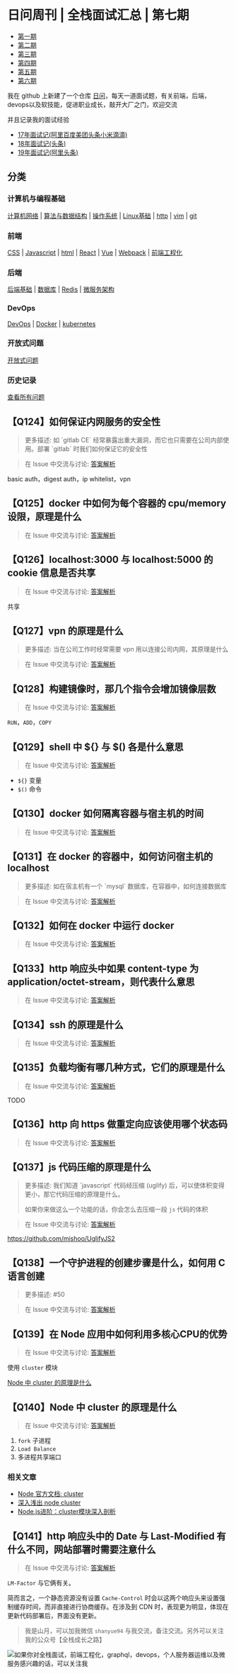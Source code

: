 # 日问周刊 | 全栈面试汇总 | 第七期

+ [第一期](https://github.com/shfshanyue/Daily-Question/blob/master/weekly/week1.md)
+ [第二期](https://github.com/shfshanyue/Daily-Question/blob/master/weekly/week2.md)
+ [第三期](https://github.com/shfshanyue/Daily-Question/blob/master/weekly/week3.md)
+ [第四期](https://github.com/shfshanyue/Daily-Question/blob/master/weekly/week4.md)
+ [第五期](https://github.com/shfshanyue/Daily-Question/blob/master/weekly/week5.md)
+ [第六期](https://github.com/shfshanyue/Daily-Question/blob/master/weekly/week6.md)

我在 github 上新建了一个仓库 [日问](https://github.com/shfshanyue/Daily-Question)，每天一道面试题，有关前端，后端，devops以及软技能，促进职业成长，敲开大厂之门，欢迎交流

并且记录我的面试经验

+ [17年面试记(阿里百度美团头条小米滴滴)](https://q.shanyue.tech/interviews/2017.html)
+ [18年面试记(头条)](https://q.shanyue.tech/interviews/2018.html)
+ [19年面试记(阿里头条)](https://q.shanyue.tech/interviews/2019.html)

## 分类

### 计算机与编程基础

[计算机网络](https://q.shanyue.tech/base/network/) | 
[算法与数据结构](https://q.shanyue.tech/base/algorithm/) | 
[操作系统](https://q.shanyue.tech/base/os/) |
[Linux基础](https://q.shanyue.tech/base/linux/) |
[http](https://q.shanyue.tech/base/http/) | 
[vim](https://q.shanyue.tech/base/vim/) | 
[git](https://q.shanyue.tech/base/git/)

### 前端

[CSS](https://q.shanyue.tech/fe/css/) |
[Javascript](https://q.shanyue.tech/fe/js/) |
[html](https://q.shanyue.tech/fe/html/) |
[React](https://q.shanyue.tech/fe/react/) |
[Vue](https://q.shanyue.tech/fe/vue/) |
[Webpack](https://q.shanyue.tech/fe/webpack/) |
[前端工程化](https://q.shanyue.tech/fe/前端工程化/)

### 后端

[后端基础](https://q.shanyue.tech/server/server/) |
[数据库](https://q.shanyue.tech/server/db/) |
[Redis](https://q.shanyue.tech/server/redis/) |
[微服务架构](https://q.shanyue.tech/server/micro-service/)

### DevOps

[DevOps](https://q.shanyue.tech/devops/devops/) |
[Docker](https://q.shanyue.tech/devops/docker/) |
[kubernetes](https://q.shanyue.tech/devops/k8s/)

### 开放式问题

[开放式问题](http://q.shanyue.tech/open/open/)

### 历史记录

[查看所有问题](https://q.shanyue.tech/weekly/history.html)

## 【Q124】如何保证内网服务的安全性

<blockquote> 更多描述: 如 `gitlab CE` 经常暴露出重大漏洞，而它也只需要在公司内部使用。部署 `gitlab` 时我们如何保证它的安全性 </blockquote>

> 在 Issue 中交流与讨论: [答案解析](https://github.com/shfshanyue/Daily-Question/issues/125)

basic auth，digest auth，ip whitelist，vpn

## 【Q125】docker 中如何为每个容器的 cpu/memory 设限，原理是什么

> 在 Issue 中交流与讨论: [答案解析](https://github.com/shfshanyue/Daily-Question/issues/126)

## 【Q126】localhost:3000 与 localhost:5000 的 cookie 信息是否共享

> 在 Issue 中交流与讨论: [答案解析](https://github.com/shfshanyue/Daily-Question/issues/127)

共享

## 【Q127】vpn 的原理是什么

<blockquote> 更多描述: 当在公司工作时经常需要 vpn 用以连接公司内网，其原理是什么 </blockquote>

> 在 Issue 中交流与讨论: [答案解析](https://github.com/shfshanyue/Daily-Question/issues/128)

## 【Q128】构建镜像时，那几个指令会增加镜像层数

> 在 Issue 中交流与讨论: [答案解析](https://github.com/shfshanyue/Daily-Question/issues/129)

`RUN`，`ADD`，`COPY`

## 【Q129】shell 中 ${} 与 $() 各是什么意思

> 在 Issue 中交流与讨论: [答案解析](https://github.com/shfshanyue/Daily-Question/issues/130)

+ `${}` 变量
+ `$()` 命令

## 【Q130】docker 如何隔离容器与宿主机的时间

> 在 Issue 中交流与讨论: [答案解析](https://github.com/shfshanyue/Daily-Question/issues/131)

## 【Q131】在 docker 的容器中，如何访问宿主机的 localhost

<blockquote> 更多描述: 如在宿主机有一个 `mysql` 数据库，在容器中，如何连接数据库 </blockquote>

> 在 Issue 中交流与讨论: [答案解析](https://github.com/shfshanyue/Daily-Question/issues/132)

## 【Q132】如何在 docker 中运行 docker

> 在 Issue 中交流与讨论: [答案解析](https://github.com/shfshanyue/Daily-Question/issues/133)

## 【Q133】http 响应头中如果 content-type 为 application/octet-stream，则代表什么意思

> 在 Issue 中交流与讨论: [答案解析](https://github.com/shfshanyue/Daily-Question/issues/134)

## 【Q134】ssh 的原理是什么

> 在 Issue 中交流与讨论: [答案解析](https://github.com/shfshanyue/Daily-Question/issues/135)

## 【Q135】负载均衡有哪几种方式，它们的原理是什么

> 在 Issue 中交流与讨论: [答案解析](https://github.com/shfshanyue/Daily-Question/issues/136)

TODO

## 【Q136】http 向 https 做重定向应该使用哪个状态码

> 在 Issue 中交流与讨论: [答案解析](https://github.com/shfshanyue/Daily-Question/issues/137)

## 【Q137】js 代码压缩的原理是什么

<blockquote> 更多描述: 我们知道 `javascript` 代码经压缩 (uglify) 后，可以使体积变得更小，那它代码压缩的原理是什么。

如果你来做这么一个功能的话，你会怎么去压缩一段 `js` 代码的体积 </blockquote>

> 在 Issue 中交流与讨论: [答案解析](https://github.com/shfshanyue/Daily-Question/issues/138)

https://github.com/mishoo/UglifyJS2

## 【Q138】一个守护进程的创建步骤是什么，如何用 C 语言创建

<blockquote> 更多描述: #50  </blockquote>

> 在 Issue 中交流与讨论: [答案解析](https://github.com/shfshanyue/Daily-Question/issues/139)

## 【Q139】在 Node 应用中如何利用多核心CPU的优势

> 在 Issue 中交流与讨论: [答案解析](https://github.com/shfshanyue/Daily-Question/issues/140)

使用 `cluster` 模块

[Node 中 cluster 的原理是什么](https://github.com/shfshanyue/Daily-Question/issues/141)

## 【Q140】Node 中 cluster 的原理是什么

> 在 Issue 中交流与讨论: [答案解析](https://github.com/shfshanyue/Daily-Question/issues/141)

1. `fork` 子进程
1. `Load Balance`
1. 多进程共享端口

### 相关文章

+ [Node 官方文档: cluster](https://nodejs.org/api/cluster.html)
+ [深入浅出 node cluster](https://juejin.im/post/5c87760fe51d4507534c88e5)
+ [Node.js进阶：cluster模块深入剖析](https://github.com/chyingp/nodejs-learning-guide/blob/master/%E6%A8%A1%E5%9D%97/cluster.md)

## 【Q141】http 响应头中的 Date 与 Last-Modified 有什么不同，网站部署时需要注意什么

> 在 Issue 中交流与讨论: [答案解析](https://github.com/shfshanyue/Daily-Question/issues/142)

`LM-Factor` 与它俩有关。

简而言之，一个静态资源没有设置 `Cache-Control` 时会以这两个响应头来设置强制缓存时间，而非直接进行协商缓存。在涉及到 CDN 时，表现更为明显，体现在更新代码部署后，界面没有更新。

> 我是山月，可以加我微信 `shanyue94` 与我交流，备注交流。另外可以关注我的公众号【全栈成长之路】

![如果你对全栈面试，前端工程化，graphql，devops，个人服务器运维以及微服务感兴趣的话，可以关注我](https://shanyue.tech/qrcode.jpg)
